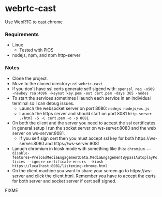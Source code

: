 # webrtc-cast
Use WebRTC to cast chrome

### Requirements
* Linux
    * Tested with PiOS
* nodejs, npm, and npm http-server
### Notes
* Clone the project.
* Move to the cloned directory: `cd webrtc-cast`
* If you don't have ssl certs generate self sigend with: `openssl req -x509 -newkey rsa:4096 -keyout key.pem -out cert.pem -days 365 -nodes`
* To start the services sometimes I launch each service in an individual terminal so I can debug issues.
    * Launch the websocket server on port 8080: `nodejs nodejs/ws.js`
    * Launch the https server and should start on port 8081 `http-server ./html -S -C cert.pem -o -p 8081`
* On both the client and the server you need to accept the ssl certificates. In general setup I run the socket server on ws-server:8080 and the web server on ws-server:8081.
    * If you self sign cert then you must accept ssl key for both https://ws-server:8080 and https://ws-server:8081
* Lanuch chromium in kiosk mode with something like this: `chromium --disable-features=PreloadMediaEngagementData,MediaEngagementBypassAutoplayPolicies --ignore-certificate-errors --kiosk https://localhost:8081/listening-chrome.html`
* On the client machine you want to share your screen go to https://ws-server and click the client.html. Remember you have to accept the certs for both server and socket server if cert self signed.

FIXME
